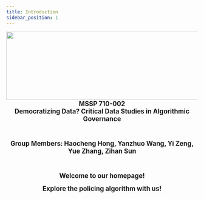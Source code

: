 ```yaml
---
title: Introduction
sidebar_position: 1
---
```


<div align='left'>
<img
  src="https://lh5.googleusercontent.com/sW3Sc9g4GbJpU8ZPVUq5ws8INPMCu-DaEAZGEYNK4kj8vjljt9g6-xkshk-Z1_UvQTUzuG-_Flvjb15_-gMCnUBJj9rE5ZfEALQv7749ptfvoLT0Ed4_2GLwA9tOfa1n78VnxOIi" 
  width = "750" height = "180" alt=""/>
</div>

<center><big><b>MSSP 710-002</b></big></center>
<center><big><b>Democratizing Data? Critical Data Studies in Algorithmic Governance</b></big></center>    

 <br/><center><big><b>Group Members: Haocheng Hong, Yanzhuo Wang, Yi Zeng, Yue Zhang, Zihan Sun</b></big></center>  

 <br/><center><big><b>Welcome to our homepage!</b></big></center>
<center><big><b>Explore the policing algorithm with us!</b></big></center>
